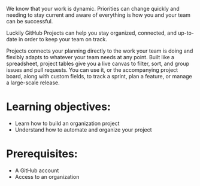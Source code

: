 We know that your work is dynamic. Priorities can change quickly and needing to stay current and aware of everything is how you and your team can be successful. 

Luckily GitHub Projects can help you stay organized, connected, and up-to-date in order to keep your team on track. 

Projects connects your planning directly to the work your team is doing and flexibly adapts to whatever your team needs at any point. Built like a spreadsheet, project tables give you a live canvas to filter, sort, and group issues and pull requests. You can use it, or the accompanying project board, along with custom fields, to track a sprint, plan a feature, or manage a large-scale release.

# Learning objectives:
  - Learn how to build an organization project
  - Understand how to automate and organize your project 

# Prerequisites:
  - A GitHub account
  - Access to an organization
